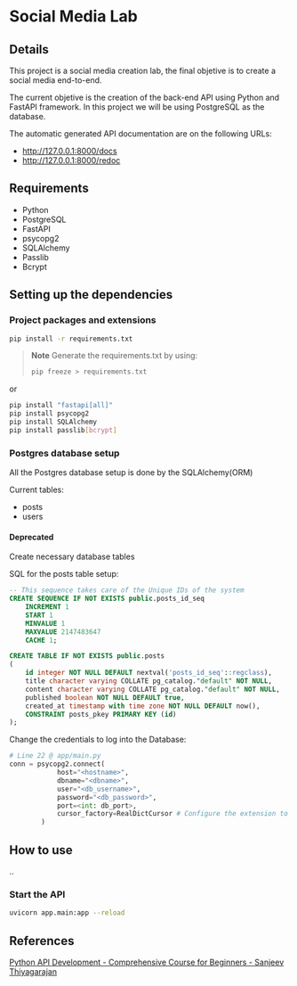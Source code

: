 # Social Media Lab

## Details

This project is a social media creation lab, the final objetive is to create a social media end-to-end.

The current objetive is the creation of the back-end API using Python and FastAPI framework.
In this project we will be using PostgreSQL as the database.

The automatic generated API documentation are on the following URLs:

- <http://127.0.0.1:8000/docs>
- <http://127.0.0.1:8000/redoc>

## Requirements

- Python
- PostgreSQL
- FastAPI
- psycopg2
- SQLAlchemy
- Passlib
- Bcrypt

## Setting up the dependencies

### Project packages and extensions

```bash
pip install -r requirements.txt
```

> **Note**
> Generate the requirements.txt by using:
>
> ```bash
> pip freeze > requirements.txt
> ```

or

``` bash
pip install "fastapi[all]"
pip install psycopg2
pip install SQLAlchemy
pip install passlib[bcrypt]
```

### Postgres database setup

All the Postgres database setup is done by the SQLAlchemy(ORM)

Current tables:

- posts
- users

#### Deprecated

Create necessary database tables

SQL for the posts table setup:

```sql
-- This sequence takes care of the Unique IDs of the system
CREATE SEQUENCE IF NOT EXISTS public.posts_id_seq
    INCREMENT 1
    START 1
    MINVALUE 1
    MAXVALUE 2147483647
    CACHE 1;

CREATE TABLE IF NOT EXISTS public.posts
(
    id integer NOT NULL DEFAULT nextval('posts_id_seq'::regclass),
    title character varying COLLATE pg_catalog."default" NOT NULL,
    content character varying COLLATE pg_catalog."default" NOT NULL,
    published boolean NOT NULL DEFAULT true,
    created_at timestamp with time zone NOT NULL DEFAULT now(),
    CONSTRAINT posts_pkey PRIMARY KEY (id)
);
```

Change the credentials to log into the Database:

```python
# Line 22 @ app/main.py
conn = psycopg2.connect(
            host="<hostname>",
            dbname="<dbname>",
            user="<db_username>",
            password="<db_password>",
            port=<int: db_port>,
            cursor_factory=RealDictCursor # Configure the extension to call the tables headers
        )
```

## How to use

..

### Start the API

```bash
uvicorn app.main:app --reload
```

## References

[Python API Development - Comprehensive Course for Beginners - Sanjeev Thiyagarajan](https://www.youtube.com/watch?v=0sOvCWFmrtA)

